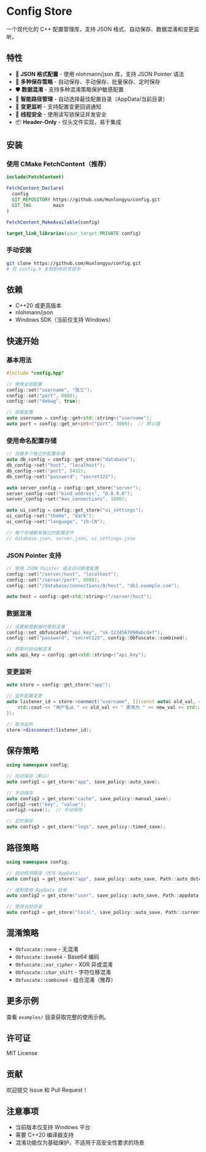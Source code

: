 # Config Store

一个现代化的 C++ 配置管理库，支持 JSON 格式、自动保存、数据混淆和变更监听。

## 特性

- 🔧 **JSON 格式配置** - 使用 nlohmann/json 库，支持 JSON Pointer 语法
- 💾 **多种保存策略** - 自动保存、手动保存、批量保存、定时保存
- 🛡️ **数据混淆** - 支持多种混淆策略保护敏感配置
- 📂 **智能路径管理** - 自动选择最佳配置目录（AppData/当前目录）
- 🔔 **变更监听** - 支持配置变更回调通知
- 🧵 **线程安全** - 使用读写锁保证并发安全
- 📦 **Header-Only** - 仅头文件实现，易于集成

## 安装

### 使用 CMake FetchContent（推荐）

```cmake
include(FetchContent)

FetchContent_Declare(
  config
  GIT_REPOSITORY https://github.com/Hunlongyu/config.git
  GIT_TAG        main
)

FetchContent_MakeAvailable(config)

target_link_libraries(your_target PRIVATE config)
```

### 手动安装

```bash
git clone https://github.com/Hunlongyu/config.git
# 将 config.h 复制到你的项目中
```

## 依赖

- C++20 或更高版本
- nlohmann/json
- Windows SDK（当前仅支持 Windows）

## 快速开始

### 基本用法

```cpp
#include "config.hpp"

// 使用全局配置
config::set("username", "张三");
config::set("port", 8080);
config::set("debug", true);

// 获取配置
auto username = config::get<std::string>("username");
auto port = config::get_or<int>("port", 3000);  // 默认值
```

### 使用命名配置存储

```cpp
// 创建多个独立的配置存储
auto db_config = config::get_store("database");
db_config->set("host", "localhost");
db_config->set("port", 5432);
db_config->set("password", "secret123");

auto server_config = config::get_store("server");
server_config->set("bind_address", "0.0.0.0");
server_config->set("max_connections", 1000);

auto ui_config = config::get_store("ui_settings");
ui_config->set("theme", "dark");
ui_config->set("language", "zh-CN");

// 每个存储都有独立的配置文件
// database.json, server.json, ui_settings.json
```

### JSON Pointer 支持

```cpp
// 使用 JSON Pointer 语法访问嵌套配置
config::set("/server/host", "localhost");
config::set("/server/port", 8080);
config::set("/database/connections/0/host", "db1.example.com");

auto host = config::get<std::string>("/server/host");
```

### 数据混淆

```cpp
// 设置敏感数据时使用混淆
config::set_obfuscated("api_key", "sk-1234567890abcdef");
config::set("password", "secret123", config::Obfuscate::combined);

// 获取时自动解混淆
auto api_key = config::get<std::string>("api_key");
```

### 变更监听

```cpp
auto store = config::get_store("app");

// 监听配置变更
auto listener_id = store->connect("username", [](const auto& old_val, const auto& new_val) {
    std::cout << "用户名从 " << old_val << " 更改为 " << new_val << std::endl;
});

// 取消监听
store->disconnect(listener_id);
```

## 保存策略

```cpp
using namespace config;

// 自动保存（默认）
auto config1 = get_store("app", save_policy::auto_save);

// 手动保存
auto config2 = get_store("cache", save_policy::manual_save);
config2->set("key", "value");
config2->save();  // 手动保存

// 定时保存
auto config3 = get_store("logs", save_policy::timed_save);
```

## 路径策略

```cpp
using namespace config;

// 自动检测路径（优先 AppData）
auto config1 = get_store("app", save_policy::auto_save, Path::auto_detect);

// 强制使用 AppData 目录
auto config2 = get_store("user", save_policy::auto_save, Path::appdata);

// 使用当前目录
auto config3 = get_store("local", save_policy::auto_save, Path::current_dir);
```

## 混淆策略

- `Obfuscate::none` - 无混淆
- `Obfuscate::base64` - Base64 编码
- `Obfuscate::xor_cipher` - XOR 异或混淆
- `Obfuscate::char_shift` - 字符位移混淆
- `Obfuscate::combined` - 组合混淆（推荐）

## 更多示例

查看 `examples/` 目录获取完整的使用示例。

## 许可证

MIT License

## 贡献

欢迎提交 Issue 和 Pull Request！

## 注意事项

- 当前版本仅支持 Windows 平台
- 需要 C++20 编译器支持
- 混淆功能仅为基础保护，不适用于高安全性要求的场景